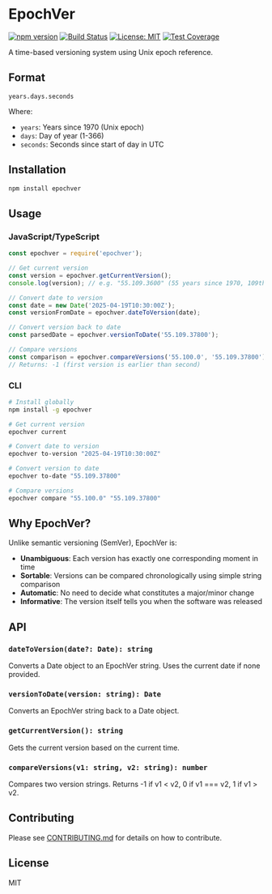 # EpochVer

[![npm version](https://img.shields.io/npm/v/epochver.svg)](https://www.npmjs.com/package/epochver)
[![Build Status](https://github.com/yourusername/epochver/workflows/Node.js%20Package/badge.svg)](https://github.com/yourusername/epochver/actions)
[![License: MIT](https://img.shields.io/badge/License-MIT-yellow.svg)](https://opensource.org/licenses/MIT)
[![Test Coverage](https://img.shields.io/codecov/c/github/yourusername/epochver)](https://codecov.io/gh/yourusername/epochver)

A time-based versioning system using Unix epoch reference.

## Format

```
years.days.seconds
```

Where:
- `years`: Years since 1970 (Unix epoch)
- `days`: Day of year (1-366)
- `seconds`: Seconds since start of day in UTC

## Installation

```bash
npm install epochver
```

## Usage

### JavaScript/TypeScript

```js
const epochver = require('epochver');

// Get current version
const version = epochver.getCurrentVersion();
console.log(version); // e.g. "55.109.3600" (55 years since 1970, 109th day, 3600 seconds)

// Convert date to version
const date = new Date('2025-04-19T10:30:00Z');
const versionFromDate = epochver.dateToVersion(date);

// Convert version back to date
const parsedDate = epochver.versionToDate('55.109.37800');

// Compare versions
const comparison = epochver.compareVersions('55.100.0', '55.109.37800');
// Returns: -1 (first version is earlier than second)
```

### CLI

```bash
# Install globally
npm install -g epochver

# Get current version
epochver current

# Convert date to version
epochver to-version "2025-04-19T10:30:00Z"

# Convert version to date
epochver to-date "55.109.37800"

# Compare versions
epochver compare "55.100.0" "55.109.37800"
```

## Why EpochVer?

Unlike semantic versioning (SemVer), EpochVer is:

- **Unambiguous**: Each version has exactly one corresponding moment in time
- **Sortable**: Versions can be compared chronologically using simple string comparison
- **Automatic**: No need to decide what constitutes a major/minor change
- **Informative**: The version itself tells you when the software was released

## API

### `dateToVersion(date?: Date): string`

Converts a Date object to an EpochVer string. Uses the current date if none provided.

### `versionToDate(version: string): Date`

Converts an EpochVer string back to a Date object.

### `getCurrentVersion(): string`

Gets the current version based on the current time.

### `compareVersions(v1: string, v2: string): number`

Compares two version strings. Returns -1 if v1 < v2, 0 if v1 === v2, 1 if v1 > v2.

## Contributing

Please see [CONTRIBUTING.md](CONTRIBUTING.md) for details on how to contribute.

## License

MIT